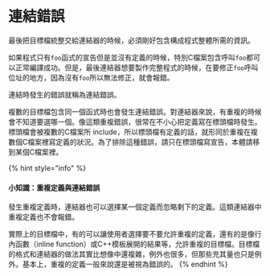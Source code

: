 # 連結錯誤

最後把目標檔統整交給連結器的時候，必須剛好包含構成程式整體所需的資訊。

如果程式只有`foo`函式的宣告但是並沒有定義的時候，特別C檔案包含呼叫`foo`都可以正常編譯成功。但是，最後連結器想要製作完整程式的時候，在要修正`foo`呼叫位址的地方，因為沒有`foo`所以無法修正，就會報錯。

連結時發生的錯誤就稱為連結錯誤。

複數的目標檔包含同一個函式時也會發生連結錯誤。對連結器來說，有重複的時候會不知道要選哪一個。像這類重複錯誤，很常在不小心把定義寫在標頭檔時發生。標頭檔會被複數的C檔案所 include，所以標頭檔有定義的話，就形同於重複在複數個C檔案裡寫定義的狀況。為了排除這種錯誤，請只在標頭檔寫宣告，本體請移到某個C檔案裡。

{% hint style="info" %}
#### 小知識：重複定義與連結錯誤

發生重複定義時，連結器也可以選擇某一個定義而忽略剩下的定義。這類連結器中重複定義也不會報錯。

實際上的目標檔中，有的可以讓使用者選擇要不要允許重複的定義，還有的是像行內函數（inline function）或C++模板展開的結果等，允許重複的目標檔。目標檔的格式和連結器的做法其實比想像中還複雜，例外也很多，但那些充其量也只是例外。基本上，重複的定義一般來說還是被視為錯誤的。
{% endhint %}

